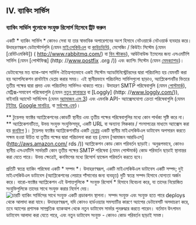 ## IV. ব্যাকিং সার্ভিস
### ব্যাকিং সার্ভিস গুলোকে সংযুক্ত রিসোর্স হিসেবে ট্রিট করুন

একটি * ব্যাকিং সার্ভিস * কোনও সেবা যা তার স্বাভাবিক অপারেশনের অংশ হিসাবে নেটওয়ার্কে নেটওয়ার্ক ব্যবহার করে। উদাহরণস্বরূপ ডেটাস্টোর্সগুলি (যেমন [মাইএসকিউএল](http://dev.mysql.com/) বা [কাউচডিবি](http://couchdb.apache.org/)), মেসেজিং / কিউইং সিস্টেম (যেমন [রেবিটএমকিউ]) ( http://www.rabbitmq.com/) বা [বিন স্টাকড](http://kr.github.com/beanstalkd/)), আউটবাউন্ড ইমেলের জন্য এসএমটিপি সার্ভিস (যেমন [পোস্টফিক্স] (http: //www.postfix .org /)) এবং ক্যাশিং সিস্টেম (যেমন [মেমক্যাশড](http://memcached.org/))।

ডেটাবেসের মত ব্যাক-আপ সার্ভিস ঐতিহ্যগতভাবে একই সিস্টেম অ্যাডমিনিস্ট্রেটরদের দ্বারা পরিচালিত হয় যেমনটি করা হয় অ্যাপলিকেশন রানটাইম ডেপ্লয় করার সময়। এই স্থানীয়ভাবে পরিচালিত সার্ভিসগুলো ছাড়াও, অ্যাপ্লিকেশনটির ভিতরে তৃতীয় পক্ষের দ্বারা প্রদত্ত এবং পরিচালিত সার্ভিসও থাকতে পারে। উদাহরণ SMTP পরিষেবাগুলি (যেমন [পোস্টমার্ক](http://postmarkapp.com/)), মেট্রিক্স-সমাবেশ পরিষেবাগুলি (যেমন [নতুন স্থানান্তরে](http://newrelic.com/) বা [Loggly] (http: //www.loggly.com/)), বাইনারি অ্যাসেট সার্ভিসেস (যেমন [অ্যামাজন এস 3](http://aws.amazon.com/s3/)) এবং এমনকি API- অ্যাক্সেসযোগ্য ক্রেতা পরিষেবাগুলি (যেমন [টুইটার](http://dev.twitter.com/), [Google মানচিত্র](https://developers.google.com/maps/), বা [সর্বশেষ.এফ](http://www.last.fm/api ))।

** টুয়েলভ্ ফ্যাক্টর অ্যাপ্লিকেশনের কোডটি স্থানীয় এবং তৃতীয় পক্ষের পরিষেবাগুলির মধ্যে কোন পার্থক্য সৃষ্টি করে না। ** অ্যাপ্লিকেশনটিতে, উভয় সংযুক্ত সংযুক্তিসমূহ, একটি URL বা অন্যান্য লিককার / শংসাপত্রের মাধ্যমে অ্যাক্সেস করা হয় [কনফিগ](./config) )। টুয়েলভ্ ফ্যাক্টর অ্যাপ্লিকেশনটির একটি [ডেপ্লয়](./codebase) একটি স্থানীয় মাইএসকিউএল ডাটাবেস অপসারন করতে সক্ষম হওয়া উচিত যা তৃতীয় পক্ষের দ্বারা পরিচালনা করা হয় (যেমন [আমাজন আরডিএস] (http://aws.amazon.com/ rds /)) অ্যাপ্লিকেশন কোড কোন পরিবর্তন ছাড়াই। অনুরূপভাবে, কোনও স্থানীয় এসএমটিপি সার্ভারটি কোন তৃতীয় পক্ষের SMTP পরিষেবা (যেমন পোস্টমার্ক) কোড পরিবর্তন ছাড়াই স্থানান্তর করা যেতে পারে। উভয় ক্ষেত্রেই, কনফিগের মধ্যে রিসোর্স হ্যান্ডেল পরিবর্তন করতে হবে।

প্রতিটি স্বতন্ত্র ব্যাকিং পরিষেবা একটি * সম্পদ *। উদাহরণস্বরূপ, একটি মাইএসকিউএল ডাটাবেস একটি সম্পদ; দুই মাইএসকিউএল ডাটাবেস (অ্যাপ্লিকেশনের লেয়ারে শাঁসানোর জন্য ব্যবহৃত) দুটি স্বতন্ত্র সম্পদ হিসাবে যোগ্যতা অর্জন করে। বারো-ফ্যাক্টর অ্যাপ্লিকেশন এই উপাত্তগুলিকে * সংযুক্ত রিসোর্স * হিসাবে বিবেচনা করে, যা তাদের নিয়োজিত সংযুক্তিগুলিকে তাদের সাথে সংযুক্ত করার নির্দেশ দেয়।
<img src="/images/attached-resources.png" class="full" alt="চারটি ব্যাকিং সার্ভিসের সাথে সংযুক্ত একটি প্রডাকশন স্থাপনা।"/>
সম্পদ সংযুক্ত এবং সংযুক্ত হতে পারে deploys থেকে আলাদা করা যাবে। উদাহরণস্বরূপ, যদি কোনও হার্ডওয়্যার সমস্যাটির কারণে অ্যাপের ডেটাবেসটি অসদাচরণ করে, তবে অ্যাপের প্রশাসক সাম্প্রতিক ব্যাকআপ থেকে নতুন ডাটাবেস সার্ভার পুনরুদ্ধার করতে পারেন। বর্তমান উৎপাদন ডাটাবেস আলাদা করা যেতে পারে, এবং নতুন ডাটাবেস সংযুক্ত - কোনও কোড পরিবর্তন ছাড়াই সমস্ত।